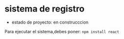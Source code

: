 <h1> sistema de registro</h1>

- estado de proyecto: en construcccion

Para ejecutar el sistema,debes poner:
```npm install react```
